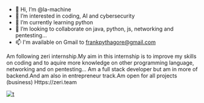 - 👋 Hi, I’m @la-machine
- 👀 I’m interested in coding, AI and cybersecurity
- 🌱 I’m currently learning python 
- 💞️ I’m looking to collaborate on java, python, js, networking and pentesting...
- 📫 I'm available on Gmail to frankpythagore@gmail.com

<!---
la-machine/la-machine is a ✨ special ✨ repository because its `README.md` (this file) appears on your GitHub profile.
You can click the Preview link to take a look at your changes.
--->
Am following zeri internship.My aim in this internship is to improve my skills on coding and to aquire more knowledge on 
other programming language, networking and on pentesting...
Am a full stack developer but am in more of backend.And am also in entrepreneur track.Am open for all projects (business)
Https://zeri.team


[![t](https://github-profile-trophy.vercel.app/?la-machine=ryo-ma)](https://github.com/ryo-ma/github-profile-trophy)
